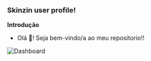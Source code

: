 ### Skinzin user profile!

**Introdução**

- Olá 👋! Seja bem-vindo/a ao meu repositorio!!

![Dashboard](https://github-readme-stats.vercel.app/api?username=Skinzin&show_icons=true&count_private=true&hide=contribs&bg_color=161b24&icon_color=b7f2a7&title_color=b7f2a7&text_color=FFF&hide_border=true&locale=pt-BR)

<!--
  Colors:
    04D361
    9F75FF
    161b24
    0d1117
    f0a57d
    f07d84;
  Locales:
    pt-BR
    en
-->
<!--
**Skinzin/Skinzin** is a ✨ _special_ ✨ repository because its `README.md` (this file) appears on your GitHub profile.

Here are some ideas to get you started:

- 🔭 I’m currently working on ...
- 🌱 I’m currently learning ...
- 👯 I’m looking to collaborate on ...
- 🤔 I’m looking for help with ...
- 💬 Ask me about ...
- 📫 How to reach me: ...
- 😄 Pronouns: ...
- ⚡ Fun fact: ...
-->
